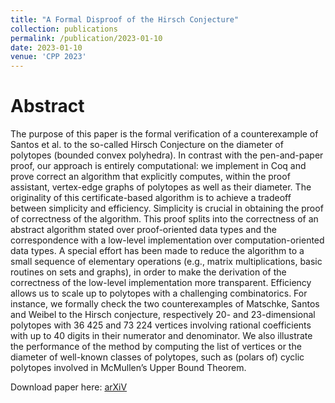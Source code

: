 ```yaml
---
title: "A Formal Disproof of the Hirsch Conjecture"
collection: publications
permalink: /publication/2023-01-10
date: 2023-01-10
venue: 'CPP 2023'
---
```


Abstract
====
The purpose of this paper is the formal verification of a counterexample of Santos et al. to the so-called Hirsch Conjecture on the diameter of polytopes (bounded convex polyhedra).
In contrast with the pen-and-paper proof, our approach is entirely computational: we implement in Coq and prove correct an algorithm that explicitly computes, within the proof assistant, vertex-edge graphs of polytopes as well as their diameter. The originality of this certificate-based algorithm is to achieve a tradeoff between simplicity and efficiency. Simplicity is crucial in obtaining the proof of correctness of the algorithm. This proof splits into the correctness of an abstract algorithm stated over proof-oriented data types and the correspondence with a low-level implementation over computation-oriented data types. A special effort has been made to reduce the algorithm to a small sequence of elementary operations (e.g., matrix multiplications, basic routines on sets and graphs), in order to make the derivation of the correctness of the low-level implementation more transparent.
Efficiency allows us to scale up to polytopes with a challenging combinatorics. For instance, we formally check the two counterexamples of Matschke, Santos and Weibel to the Hirsch conjecture, respectively 20- and 23-dimensional polytopes with 36 425 and 73 224 vertices involving rational coefficients with up to 40 digits in their numerator and denominator. We also illustrate the performance of the method by computing the list of vertices or the diameter of well-known classes of polytopes, such as (polars of) cyclic polytopes involved in McMullen’s Upper Bound Theorem.

Download paper here: [arXiV](https://arxiv.org/pdf/2301.04060.pdf)
